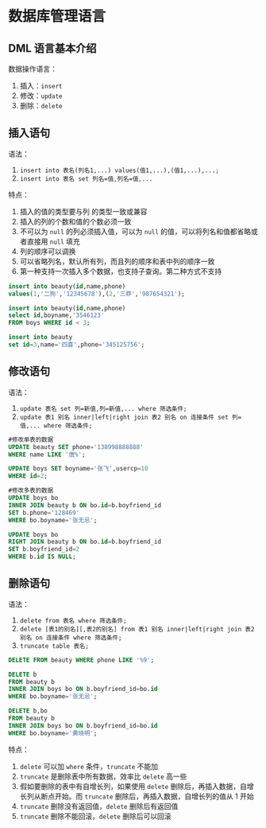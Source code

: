 # 数据库管理语言

## DML 语言基本介绍

数据操作语言：

1. 插入：`insert`
2. 修改：`update`
3. 删除：`delete`

## 插入语句

语法：

1. `insert into 表名(列名1,...)
   values(值1,...),(值1,...),...;`
2. `insert into 表名 set 列名=值,列名=值,...`

特点：

1. 插入的值的类型要与列 的类型一致或兼容
2. 插入的列的个数和值的个数必须一致
3. 不可以为 `null` 的列必须插入值，可以为 `null` 的值，可以将列名和值都省略或者直接用 `null` 填充
4. 列的顺序可以调换
5. 可以省略列名，默认所有列，而且列的顺序和表中列的顺序一致
6. 第一种支持一次插入多个数据，也支持子查询。第二种方式不支持

```sql
insert into beauty(id,name,phone)
values(1,'二狗','12345678'),(2,'三莽','987654321');

insert into beauty(id,name,phone)
select id,boyname,'3546123'
FROM boys WHERE id < 3;

insert into beauty
set id=3,name='四喜',phone='345125756';
```

## 修改语句

语法：

1. `update 表名 set 列=新值,列=新值,... where 筛选条件;`
2. `update 表1 别名 inner|left|right join 表2 别名 on 连接条件 set 列=值,... where 筛选条件;`

```sql
#修改单表的数据
UPDATE beauty SET phone='138998888888'
WHERE name LIKE '唐%';

UPDATE boys SET boyname='张飞',usercp=10
WHERE id=2;

#修改多表的数据
UPDATE boys bo
INNER JOIN beauty b ON bo.id=b.boyfriend_id
SET b.phone='128469'
WHERE bo.boyname='张无忌';

UPDATE boys bo
RIGHT JOIN beauty b ON bo.id=b.boyfriend_id
SET b.boyfriend_id=2
WHERE b.id IS NULL;
```

## 删除语句

语法：

1. `delete from 表名 where 筛选条件;`
2. `delete [表1的别名][,表2的别名] from 表1 别名 inner|left|right join 表2 别名 on 连接条件 where 筛选条件;`
3. `truncate table 表名;`

```sql
DELETE FROM beauty WHERE phone LIKE '%9';

DELETE b
FROM beauty b
INNER JOIN boys bo ON b.boyfriend_id=bo.id
WHERE bo.boyname='张无忌';

DELETE b,bo
FROM beauty b
INNER JOIN boys bo ON b.boyfriend_id=bo.id
WHERE bo.boyname='黄晓明';
```

特点：

1. `delete` 可以加 `where` 条件，`truncate` 不能加
2. `truncate` 是删除表中所有数据，效率比 `delete` 高一些
3. 假如要删除的表中有自增长列，如果使用 `delete` 删除后，再插入数据，自增长列从断点开始。而 `truncate` 删除后，再插入数据，自增长列的值从 1 开始
4. `truncate` 删除没有返回值，`delete` 删除后有返回值
5. `truncate` 删除不能回滚，`delete` 删除后可以回滚
